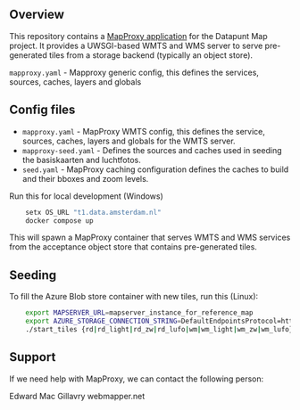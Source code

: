 ## Overview

This repository contains a [MapProxy application](https://mapproxy.org/) for the Datapunt Map project. It provides a UWSGI-based WMTS and WMS server to serve pre-generated tiles from a storage backend (typically an object store).

`mapproxy.yaml` - Mapproxy generic config, this defines the services, sources, caches, layers and globals

## Config files

* `mapproxy.yaml` - MapProxy WMTS config, this defines the service, sources, caches, layers and globals for the WMTS server.
* `mapproxy-seed.yaml` - Defines the sources and caches used in seeding the basiskaarten and luchtfotos.
* `seed.yaml` - MapProxy caching configuration defines the caches to build and their bboxes and zoom levels.

Run this for local development (Windows)

```bash
    setx OS_URL "t1.data.amsterdam.nl"
    docker compose up
```

This will spawn a MapProxy container that serves WMTS and WMS services from the acceptance object store that contains pre-generated tiles.

## Seeding

To fill the Azure Blob store container with new tiles, run this (Linux):

```bash
    export MAPSERVER_URL=mapserver_instance_for_reference_map
    export AZURE_STORAGE_CONNECTION_STRING=DefaultEndpointsProtocol=https;AccountName=my-storage-account;AccountKey=my-key
    ./start_tiles {rd|rd_light|rd_zw|rd_lufo|wm|wm_light|wm_zw|wm_lufo}
```

## Support

If we need help with MapProxy, we can contact the following person:

Edward Mac Gillavry
webmapper.net